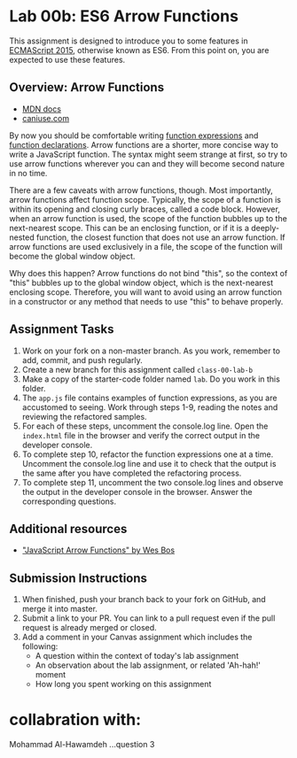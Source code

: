 # Lab 00b: ES6 Arrow Functions

This assignment is designed to introduce you to some features in [ECMAScript 2015](https://www.ecma-international.org/ecma-262/6.0/), otherwise known as ES6. From this point on, you are expected to use these features.

## Overview: Arrow Functions

- [MDN docs](https://developer.mozilla.org/en-US/docs/Web/JavaScript/Reference/Functions/Arrow_functions)
- [caniuse.com](https://caniuse.com/#search=arrow%20functions)

By now you should be comfortable writing [function expressions](https://developer.mozilla.org/en-US/docs/web/JavaScript/Reference/Operators/function) and [function declarations](https://developer.mozilla.org/en-US/docs/Web/JavaScript/Reference/Statements/function). Arrow functions are a shorter, more concise way to write a JavaScript function. The syntax might seem strange at first, so try to use arrow functions wherever you can and they will become second nature in no time.

There are a few caveats with arrow functions, though. Most importantly, arrow functions affect function scope. Typically, the scope of a function is within its opening and closing curly braces, called a code block. However, when an arrow function is used, the scope of the function bubbles up to the next-nearest scope. This can be an enclosing function, or if it is a deeply-nested function, the closest function that does not use an arrow function. If arrow functions are used exclusively in a file, the scope of the function will become the global window object.

Why does this happen? Arrow functions do not bind "this", so the context of "this" bubbles up to the global window object, which is the next-nearest enclosing scope. Therefore, you will want to avoid using an arrow function in a constructor or any method that needs to use "this" to behave properly.

## Assignment Tasks

1. Work on your fork on a non-master branch. As you work, remember to add, commit, and push regularly.
1. Create a new branch for this assignment called `class-00-lab-b`
1. Make a copy of the starter-code folder named `lab`. Do you work in this folder.
1. The `app.js` file contains examples of function expressions, as you are accustomed to seeing. Work through steps 1-9, reading the notes and reviewing the refactored samples. 
1. For each of these steps, uncomment the console.log line. Open the `index.html` file in the browser and verify the correct output in the developer console.
1. To complete step 10, refactor the function expressions one at a time. Uncomment the console.log line and use it to check that the output is the same after you have completed the refactoring process.
1. To complete step 11, uncomment the two console.log lines and observe the output in the developer console in the browser. Answer the corresponding questions.

## Additional resources

- ["JavaScript Arrow Functions" by Wes Bos](https://wesbos.com/arrow-functions/)

## Submission Instructions

1. When finished, push your branch back to your fork on GitHub, and merge it into master. 
1. Submit a link to your PR. You can link to a pull request even if the pull request is already merged or closed.
1. Add a comment in your Canvas assignment which includes the following:
    - A question within the context of today's lab assignment
    - An observation about the lab assignment, or related 'Ah-hah!' moment
    - How long you spent working on this assignment


# collabration with: 
Mohammad Al-Hawamdeh ...question 3